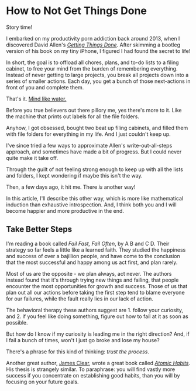 How to Not Get Things Done
==========================

Story time!

I embarked on my productivity porn addiction back around 2013, when I discovered David Allen's [_Getting Things Done_](LINK).  After skimming a bootleg version of his book on my tiny iPhone, I figured I had found the secret to life!

In short, the goal is to offload all chores, plans, and to-do lists to a filing cabinet, to free your mind from the burden of remembering everything.  Instead of never getting to large projects, you break all projects down into a series of smaller actions.  Each day, you get a bunch of those next-actions in front of you and complete them.

That's it.  [Mind like water.](LINK)

Before you true believers out there pillory me, yes there's more to it.  Like the machine that prints out labels for all the file folders.

Anyhow, I got obsessed, bought two beat up filing cabinets, and filled them with file folders for everything in my life.  And I just couldn't keep up.

I've since tried a few ways to approximate Allen's write-out-all-steps approach, and sometimes have made a bit of progress.  But I could never quite make it take off.

Through the guilt of not feeling strong enough to keep up with all the lists and folders, I kept wondering if maybe this isn't the way.

Then, a few days ago, it hit me.  There _is_ another way!

In this article, I'll describe this other way, which is more like mathematical induction than exhaustive introspection.  And, I think both you and I will become happier and more productive in the end.

## Take Better Steps

I'm reading a book called _Fail Fast, Fail Often_, by A B and C D.  Their strategy so far feels a little like a learned faith.  They studied the happiness and success of over a bajillion people, and have come to the conclusion that the most successful and happy among us act first, and plan rarely.

Most of us are the opposite - we plan always, act never.  The authors instead found that it's through trying new things and failing, that people encounter the most opportunities for growth and success.  Those of us that plan out all our actions before taking the first step tend to blame everyone for our failures, while the fault really lies in our lack of action.

The behavioral therapy these authors suggest are 1. follow your curiosity, and 2. if you feel like doing something, figure out how to fail at it as soon as possible.

But how do I know if my curiosity is leading me in the right direction?  And, if I fail a bunch of times, won't I just go broke and lose my house?

There's a phrase for this kind of thinking:  _trust the process_.

Another great author, [James Clear](LINK), wrote a great book called [_Atomic Habits_](LINK).  His thesis is strangely similar.  To paraphrase:  you will find vastly more success if you concentrate on establishing good habits, than you will by focusing on your future goals.
